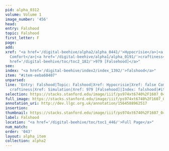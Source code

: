 ```yaml
---
pid: alpha_0312
volume: Volume 1
image_number: '456'
head: 
entry: Falshood
topic: Falshood
first_letter: F
page: 
add: 
xref: "<a href='/digital-beehive/alpha2/alpha_0441/'>Hypocrisie</a>|<a href='/digital-beehive/alpha1/alpha_0156/'>false
  Comfort</a>|<a href='/digital-beehive/alpha1/alpha_0191/'>craftiness</a>|<a href='/digital-beehive/alpha4/alpha_0877/'>Simulation</a>|<a
  href='/digital-beehive/toc/toc2_182/'>979 [Falsehood]</a>"
see: 
index: "<a href='/digital-beehive/index2/index_1392/'>falshood</a>"
item: "#item-eeba60407"
unparsed: 
line: 'Entry: Falshood|Topic: Falshood|Xref: Hypocrisie|Xref: false Comfort|Xref:
  craftiness|Xref: Simulation|Xref: 979 [Falsehood]|Index: falshood|#item-eeba60407'
selection: https://stacks.stanford.edu/image/iiif/ps974xt6740%2F1607_0455/727,2187,3011,693/full/0/default.jpg
full_image: https://stacks.stanford.edu/image/iiif/ps974xt6740%2F1607_0455/full/full/0/default.jpg
annotation_uri: http://dev.llgc.org.uk/annotation/1564588962517
insertion: 
thumbnail: https://stacks.stanford.edu/image/iiif/ps974xt6740%2F1607_0455/727,2187,600,180/250,/0/default.jpg
label: Falshood
location: "<a href='/digital-beehive/toc/toc1_446/'>Full Page</a>"
num_match: 
order: '043'
layout: alpha_item
collection: alpha2
---
```

